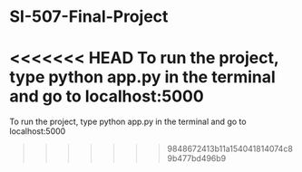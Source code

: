# SI-507-Final-Project
<<<<<<< HEAD
To run the project, type python app.py in the terminal and go to localhost:5000
=======
To run the project, type python app.py in the terminal and go to localhost:5000
>>>>>>> 9848672413b11a154041814074c89b477bd496b9
